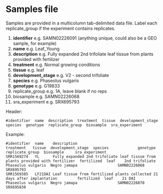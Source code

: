# Samples file
Samples are provided in a multicolumn tab-delimited data file. Label each replicate_group if the experiment contains replicates.
1. **identifier** e.g. SAMN02226091 (anything unique, could also be a GEO sample, for example)
2. **name** e.g. Leaf_Young
3. **description** e.g. Fully expanded 2nd trifoliate leaf tissue from plants provided with fertilizer
4. **treatment** e.g. Normal growing conditions
5. **tissue** e.g. leaf
6. **development_stage** e.g. V2 - second trifoliate
7. **species** e.g. Phaseolus vulgaris
8. **genotype** e.g. G19833
9. replicate_group e.g. 1A, leave blank if no reps
10. biosample e.g. SAMN02226068
11. sra_experiment e.g. SRX695793

Header:
```
#identifier  name  description  treatment  tissue  development_stage  species  genotype  replicate_group  biosample  sra_experiment
```

Example:
```
#identifier  name    description                                                                     treatment   tissue  development_stage  species             genotype     replicate_group  biosample     sra_experiment
SRR1569274   YL      Fully expanded 2nd trifoliate leaf tissue from plants provided with fertilizer  fertilized  leaf    2nd trifoliate     Phaseolus vulgaris  Negro jamapa                  SAMN02226068  SRX695793
SRR1569385   LF21DAI Leaf tissue from fertilized plants collected 21 days after implantation         fertilized  leaf    21 DAI             Phaseolus vulgaris  Negro jamapa                  SAMN02226070  SRX695830
```
